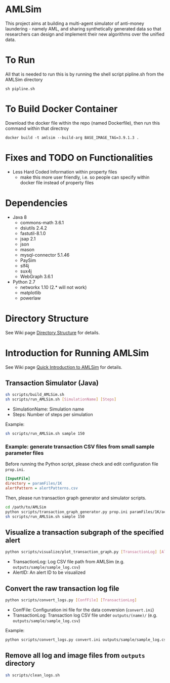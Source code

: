 # AMLSim
This project aims at building a multi-agent simulator of anti-money laundering - namely AML, and sharing synthetically generated data so that researchers can design and implement their new algorithms over the unified data.

# To Run
All that is needed to run this is by running the shell script pipline.sh from the AMLSim directory
```
sh pipline.sh
```

# To Build Docker Container
Download the docker file within the repo (named Dockerfile), then run this command within that directroy
```
docker build -t amlsim --build-arg BASE_IMAGE_TAG=3.9.1.3 .
```


# Fixes and TODO on Functionalities
- Less Hard Coded Information within property files
  - make this more user friendly, i.e. so people can specify within docker file instead of property files

# Dependencies
- Java 8
  - commons-math 3.6.1
  - dsiutils 2.4.2
  - fastutil-8.1.0
  - jsap 2.1
  - json
  - mason
  - mysql-connector 5.1.46
  - PaySim
  - slf4j
  - sux4j
  - WebGraph 3.6.1
- Python 2.7
  - networkx 1.10 (2.* will not work)
  - matplotlib
  - powerlaw


# Directory Structure
See Wiki page [Directory Structure](https://github.com/IBM/AMLSim/wiki/Directory-Structure) for details.



# Introduction for Running AMLSim
See Wiki page [Quick Introduction to AMLSim](https://github.com/IBM/AMLSim/wiki/Quick-Introduction-to-AMLSim) for details.

## Transaction Simulator (Java)

```bash
sh scripts/build_AMLSim.sh
sh scripts/run_AMLSim.sh [SimulationName] [Steps]
```
- SimulationName: Simulation name
- Steps: Number of steps per simulation

Example:
```bash
sh scripts/run_AMLSim.sh sample 150
```


### Example: generate transaction CSV files from small sample parameter files
Before running the Python script, please check and edit configuration file `prop.ini`.
```ini
[InputFile]
directory = paramFiles/1K
alertPattern = alertPatterns.csv
```

Then, please run transaction graph generator and simulator scripts.
```bash
cd /path/to/AMLSim
python scripts/transaction_graph_generator.py prop.ini paramFiles/1K/accounts.csv paramFiles/1K/degree.csv paramFiles/1K/transactionType.csv
sh scripts/run_AMLSim.sh sample 150
```


## Visualize a transaction subgraph of the specified alert
```bash
python scripts/visualize/plot_transaction_graph.py [TransactionLog] [AlertID]
```
- TransactionLog: Log CSV file path from AMLSim (e.g. `outputs/sample/sample_log.csv`)
- AlertID: An alert ID to be visualized


## Convert the raw transaction log file
```bash
python scripts/convert_logs.py [ConfFile] [TransactionLog]
```
- ConfFile: Configuration ini file for the data conversion (`convert.ini`)
- TransactionLog: Transaction log CSV file under `outputs/(name)/` (e.g. `outputs/sample/sample_log.csv`)

Example: 
```bash
python scripts/convert_logs.py convert.ini outputs/sample/sample_log.csv
```


## Remove all log and image files from `outputs` directory
```bash
sh scripts/clean_logs.sh
```


